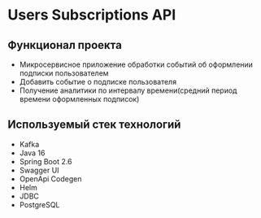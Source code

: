 # Users Subscriptions API

## Функционал проекта
- Микросервисное приложение обработки событий об оформлении подписки пользователем
- Добавить событие о подписке пользователя
- Получение аналитики по интервалу времени(средний период времени оформленных подписок)

## Используемый стек технологий
- Kafka
- Java 16
- Spring Boot 2.6
- Swagger UI
- OpenApi Codegen
- Helm
- JDBC
- PostgreSQL
